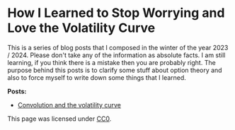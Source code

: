 # How I Learned to Stop Worrying and Love the Volatility Curve

This is a series of blog posts that I composed in the winter of the year 2023 / 2024. Please don't take any of the information as absolute facts. I am still learning, if you think there is a mistake then you are probably right. The purpose behind this posts is to clarify some stuff about option theory and also to force myself to write down some things that I learned. 

**Posts:**

* [Convolution and the volatility curve](convolution/convolution.md)




This page was licensed under [CC0](https://creativecommons.org/publicdomain/zero/1.0/).
